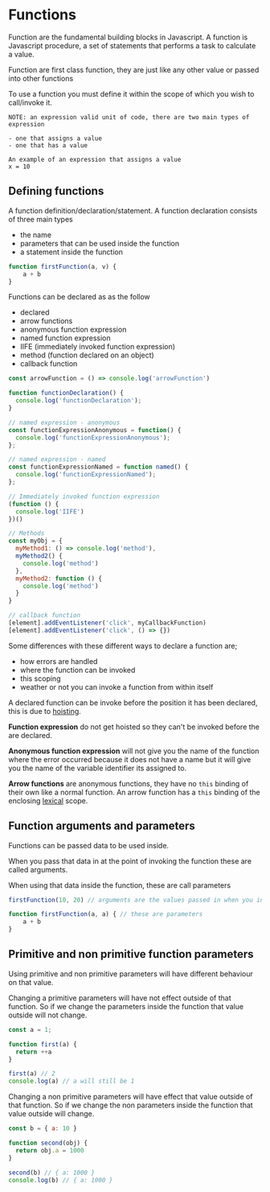 # Functions
Function are the fundamental building blocks in Javascript. A function is Javascript procedure, a set of statements that performs a task to calculate a value.

Function are first class function, they are just like any other value or passed into other functions

To use a function you must define it within the scope of which you wish to call/invoke it.

```
NOTE: an expression valid unit of code, there are two main types of expression

- one that assigns a value
- one that has a value

An example of an expression that assigns a value
x = 10
```

## Defining functions
A function definition/declaration/statement. A function declaration consists of three main types

 - the name
 - parameters that can be used inside the function
 - a statement inside the function

```js
function firstFunction(a, v) {
    a + b
}
```

Functions can be declared as as the follow

- declared
- arrow functions
- anonymous function expression
- named function expression
- IIFE (immediately invoked function expression)
- method (function declared on an object)
- callback function


```js
const arrowFunction = () => console.log('arrowFunction')

function functionDeclaration() {
  console.log('functionDeclaration');
}

// named expression - anonymous
const functionExpressionAnonymous = function() {
  console.log('functionExpressionAnonymous');
};

// named expression - named
const functionExpressionNamed = function named() {
  console.log('functionExpressionNamed');
};

// Immediately invoked function expression
(function () {
  console.log('IIFE')
})()

// Methods
const myObj = {
  myMethod1: () => console.log('method'),
  myMethod2() {
    console.log('method')
  },
  myMethod2: function () {
    console.log('method')
  }
}

// callback function
[element].addEventListener('click', myCallbackFunction)
[element].addEventListener('click', () => {})
```

Some differences with these different ways to declare a function are;

- how errors are handled
- where the function can be invoked
- this scoping
- weather or not you can invoke a function from within itself

A declared function can be invoke before the position it has been declared, this is due to [hoisting](https://developer.mozilla.org/en-US/docs/Glossary/Hoisting).

**Function expression** do not get hoisted so they can't be invoked before the are declared.

**Anonymous function expression** will not give you the name of the function where the error occurred because it does not have a name but it will give you the name of the variable identifier its assigned to.

**Arrow functions** are anonymous functions, they have no `this` binding of their own like a normal function. An arrow function has a `this` binding of the enclosing [lexical](https://hackernoon.com/javascript-execution-context-and-lexical-environment-explained-528351703922) scope.

## Function arguments and parameters
Functions can be passed data to be used inside. 

When you pass that data in at the point of invoking the function these are called arguments.

When using that data inside the function, these are call parameters 

```js
firstFunction(10, 20) // arguments are the values passed in when you invoke a function
```

```js
function firstFunction(a, a) { // these are parameters
    a + b
}
```

## Primitive and non primitive function parameters
Using primitive and non primitive parameters will have different behaviour on that value.

Changing a primitive parameters will have not effect outside of that function. So if we change the parameters inside the function that value outside will not change.

```js
const a = 1;

function first(a) {
  return ++a
}

first(a) // 2
console.log(a) // a will still be 1
```

Changing a non primitive parameters will have effect that value outside of that function. So if we change the non parameters inside the function that value outside will change.

```js
const b = { a: 10 }

function second(obj) {
  return obj.a = 1000
}

second(b) // { a: 1000 }
console.log(b) // { a: 1000 }
```